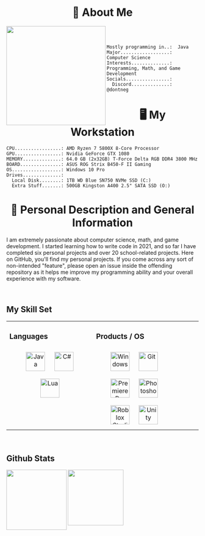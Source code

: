# <div align="center">📝 About Me
<div>
    <img align="left" height="260vh" src="https://upload.wikimedia.org/wikipedia/commons/3/3d/1_120_transparent.png">
</div>
  

<br/><br/>


```
Mostly programming in..:  Java
Major..................:  Computer Science
Interests..............:  Programming, Math, and Game Development
Socials................:
  Discord..............:  @dontneg
```
</div>  
  

# <div align="center">🖥️ My Workstation

```
CPU.................: AMD Ryzen 7 5800X 8-Core Processor
GPU.................: Nvidia GeForce GTX 1080
MEMORY..............: 64.0 GB (2x32GB) T-Force Delta RGB DDR4 3800 MHz
BOARD...............: ASUS ROG Strix B450-F II Gaming
OS..................: Windows 10 Pro
Drives..............:
  Local Disk........: 1TB WD Blue SN750 NVMe SSD (C:)
  Extra Stuff.......: 500GB Kingston A400 2.5" SATA SSD (O:)
```
</div>

# <div align="center">📙 Personal Description and General Information

I am extremely passionate about computer science, math, and game development. I started learning how to write code in 2021, and so far I have completed six personal projects and over 20 school-related projects. Here on GitHub, you'll find my personal projects. If you come across any sort of non-intended "feature", please open an issue inside the offending repository as it helps me improve my programming ability and your overall experience with my software.
</div>  
  

<br/>  


## My Skill Set  
<table><tr>
    <td valign="top" width="33%">



### Languages 
<div align="center">
<a href="https://www.java.com/" target="_blank"><img style="margin: 10px" src="https://profilinator.rishav.dev/skills-assets/java-original-wordmark.svg" alt="Java" height="50" /></a>
<a href="https://docs.microsoft.com/en-us/dotnet/csharp/" target="_blank"><img style="margin: 10px" src="https://profilinator.rishav.dev/skills-assets/csharp-original.svg" alt="C#" height="50" /></a>
<a href="https://lua.org/" target="_blank"><img style="margin: 10px" src="https://upload.wikimedia.org/wikipedia/commons/c/cf/Lua-Logo.svg" alt="Lua" height="50" /></a>
</div>

</td><td valign="top" width="33%">



### Products / OS  
<div align="center" style="width:200px">
<a href="https://www.microsoft.com/en-us/windows/" target="_blank"><img style="margin: 10px" src="https://i.imgur.com/6qDhRLI.png" alt="Windows" height="50" /></a>
<a href="https://github.com/" target="_blank"><img style="margin: 10px" src="https://profilinator.rishav.dev/skills-assets/git-scm-icon.svg" alt="Git" height="50" /></a>
<a href="https://www.adobe.com/in/products/premiere.html" target="_blank"><img style="margin: 10px" src="https://profilinator.rishav.dev/skills-assets/adobepremierepro.png" alt="Premiere Pro" height="50" /></a>
<a href="https://www.adobe.com/in/products/photoshop.html" target="_blank"><img style="margin: 10px" src="https://static-00.iconduck.com/assets.00/photoshop-icon-1024x999-xhts0syq.png" alt="Photoshop" height="50" /></a>
<a href="https://create.roblox.com/landing" target="_blank"><img style="margin: 10px" src="https://i.imgur.com/p3aXMb6.png" alt="Roblox Studio" height="50" /></a>
<a href="https://unity.com/products/unity-engine" target="_blank"><img style="margin: 10px" src="https://i.imgur.com/ld5esZl.png" alt="Unity" height="50" /></a>
</div>

</td></tr></table>  

<br/>  

## Github Stats  

<div>
<img align="left" height="158vh"  src="https://github-readme-stats.vercel.app/api/top-langs/?username=DontNeg&theme=dracula&hide_border=false&include_all_commits=false&count_private=true&layout=compact">
<img align="left" height="146vh" src="https://github-readme-stats.vercel.app/api?username=DontNeg&theme=dracula&hide_border=false&include_all_commits=false&count_private=true">

</div>
